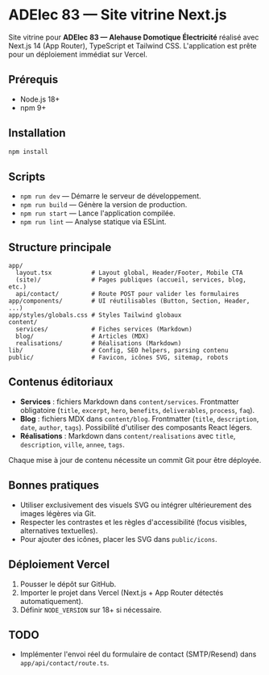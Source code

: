 # ADElec 83 — Site vitrine Next.js

Site vitrine pour **ADElec 83 — Alehause Domotique Électricité** réalisé avec Next.js 14 (App Router), TypeScript et Tailwind CSS. L'application est prête pour un déploiement immédiat sur Vercel.

## Prérequis

- Node.js 18+
- npm 9+

## Installation

```bash
npm install
```

## Scripts

- `npm run dev` — Démarre le serveur de développement.
- `npm run build` — Génère la version de production.
- `npm run start` — Lance l'application compilée.
- `npm run lint` — Analyse statique via ESLint.

## Structure principale

```
app/
  layout.tsx           # Layout global, Header/Footer, Mobile CTA
  (site)/              # Pages publiques (accueil, services, blog, etc.)
  api/contact/         # Route POST pour valider les formulaires
app/components/        # UI réutilisables (Button, Section, Header, ...)
app/styles/globals.css # Styles Tailwind globaux
content/
  services/            # Fiches services (Markdown)
  blog/                # Articles (MDX)
  realisations/        # Réalisations (Markdown)
lib/                   # Config, SEO helpers, parsing contenu
public/                # Favicon, icônes SVG, sitemap, robots
```

## Contenus éditoriaux

- **Services** : fichiers Markdown dans `content/services`. Frontmatter obligatoire (`title`, `excerpt`, `hero`, `benefits`, `deliverables`, `process`, `faq`).
- **Blog** : fichiers MDX dans `content/blog`. Frontmatter (`title`, `description`, `date`, `author`, `tags`). Possibilité d'utiliser des composants React légers.
- **Réalisations** : Markdown dans `content/realisations` avec `title`, `description`, `ville`, `annee`, `tags`.

Chaque mise à jour de contenu nécessite un commit Git pour être déployée.

## Bonnes pratiques

- Utiliser exclusivement des visuels SVG ou intégrer ultérieurement des images légères via Git.
- Respecter les contrastes et les règles d'accessibilité (focus visibles, alternatives textuelles).
- Pour ajouter des icônes, placer les SVG dans `public/icons`.

## Déploiement Vercel

1. Pousser le dépôt sur GitHub.
2. Importer le projet dans Vercel (Next.js + App Router détectés automatiquement).
3. Définir `NODE_VERSION` sur 18+ si nécessaire.

## TODO

- Implémenter l'envoi réel du formulaire de contact (SMTP/Resend) dans `app/api/contact/route.ts`.
